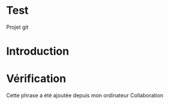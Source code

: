 # Test
Projet git
# Introduction
# Vérification
Cette phrase a été ajoutée depuis mon ordinateur
Collaboration